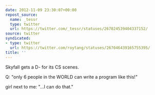 ```yaml
---
date: 2012-11-09 23:30:07+00:00
repost_source:
  name: _tessr
  type: twitter
  url: https://twitter.com/_tessr/statuses/267024539404337152/
source: twitter
syndicated:
- type: twitter
  url: https://twitter.com/roytang/statuses/267046439165755395/
title: ''
---
```


Skyfall gets a D- for its CS scenes. 



Q: "only 6 people in the WORLD can write a program like this!"



 girl next to me: "...I can do that."